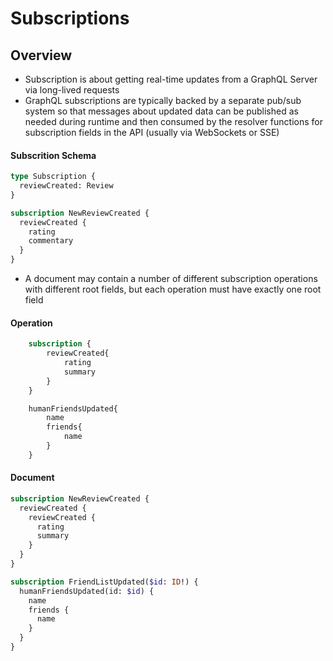 # Subscriptions

## Overview

- Subscription is about getting real-time updates from a GraphQL Server via long-lived requests
- GraphQL subscriptions are typically backed by a separate pub/sub system so that messages about updated data can be published as needed during runtime and then consumed by the resolver functions for subscription fields in the API (usually via WebSockets or SSE)

#### Subscrition Schema

```graphql
type Subscription {
  reviewCreated: Review
}

subscription NewReviewCreated {
  reviewCreated {
    rating
    commentary
  }
}
```

- A document may contain a number of different subscription operations with different root fields, but each operation must have exactly one root field

#### Operation

```graphql
    subscription {
        reviewCreated{
            rating
            summary
        }
    }

    humanFriendsUpdated{
        name
        friends{
            name
        }
    }
```

#### Document

```graphql
subscription NewReviewCreated {
  reviewCreated {
    reviewCreated {
      rating
      summary
    }
  }
}

subscription FriendListUpdated($id: ID!) {
  humanFriendsUpdated(id: $id) {
    name
    friends {
      name
    }
  }
}
```
